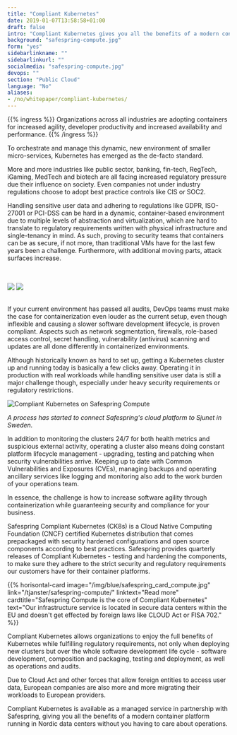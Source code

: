```yaml
---
title: "Compliant Kubernetes"
date: 2019-01-07T13:58:58+01:00
draft: false
intro: "Compliant Kubernetes gives you all the benefits of a modern container platform running in Nordic data centers without you having to care about operations."
background: "safespring-compute.jpg"
form: "yes"
sidebarlinkname: ""
sidebarlinkurl: ""
socialmedia: "safespring-compute.jpg"
devops: ""
section: "Public Cloud"
language: "No"
aliases:
- /no/whitepaper/compliant-kubernetes/
---
```


{{% ingress %}}
Organizations across all industries are adopting containers for increased agility, developer productivity and increased availability and performance.
{{% /ingress %}}

To orchestrate and manage this dynamic, new environment of smaller micro-services, Kubernetes has emerged as the de-facto standard.

More and more industries like public sector, banking, fin-tech, RegTech, iGaming, MedTech and biotech are all facing increased regulatory pressure due their influence on society. Even companies not under industry regulations choose to adopt best practice controls like CIS or SOC2.

Handling sensitive user data and adhering to regulations like GDPR, ISO-27001 or PCI-DSS can be hard in a dynamic, container-based environment due to multiple levels of abstraction and virtualization, which are hard to translate to regulatory requirements written with physical infrastructure and single-tenancy in mind. As such, proving to security teams that containers can be as secure, if not more, than traditional VMs have for the last few years been a challenge. Furthermore, with additional moving parts, attack surfaces increase.

<br><br>
<img src="/img/safespring-compliant-kubernetes-3.svg" class="mobile">
<img src="/img/safespring-compliant-kubernetes-2.svg" class="desktop">
<br><br>

If your current environment has passed all audits, DevOps teams must make the case for containerization even louder as the current setup, even though inflexible and causing a slower software development lifecycle, is proven compliant. Aspects such as network segmentation, firewalls, role-based access control, secret handling, vulnerability (antivirus) scanning and updates are all done differently in containerized environments.

Although historically known as hard to set up, getting a Kubernetes cluster up and running today is basically a few clicks away. Operating it in production with real workloads while handling sensitive user data is still a major challenge though, especially under heavy security requirements or regulatory restrictions.

![Compliant Kubernetes on Safespring Compute](/img/safespring_compliant_kubernetes-pyramide.svg)

*A process has started to connect Safespring's cloud platform to Sjunet in Sweden.*

In addition to monitoring the clusters 24/7 for both health metrics and suspicious external activity, operating a cluster also means doing constant platform lifecycle management - upgrading, testing and patching when security vulnerabilities arrive. Keeping up to date with Common Vulnerabilities and Exposures (CVEs), managing backups and operating ancillary services like logging and monitoring also add to the work burden of your operations team.

In essence, the challenge is how to increase software agility through containerization while guaranteeing security and compliance for your business.

Safespring Compliant Kubernetes (CK8s) is a Cloud Native Computing Foundation (CNCF) certified Kubernetes distribution that comes prepackaged with security hardened configurations and open source components according to best practices. Safespring provides quarterly releases of Compliant Kubernetes - testing and hardening the components, to make sure they adhere to the strict security and regulatory requirements our customers have for their container platforms.

{{% horisontal-card image="/img/blue/safespring_card_compute.jpg" link="/tjanster/safespring-compute/" linktext="Read more" cardtitle="Safespring Compute is the core of Compliant Kubernetes" text="Our infrastructure service is located in secure data centers within the EU and doesn't get effected by foreign laws like CLOUD Act or FISA 702." %}}

Compliant Kubernetes allows organizations to enjoy the full benefits of Kubernetes while fulfilling regulatory requirements, not only when deploying new clusters but over the whole software development life cycle - software development, composition and packaging, testing and deployment, as well as operations and audits.

Due to Cloud Act and other forces that allow foreign entities to access user data, European companies are also more and more migrating their workloads to European providers.

Compliant Kubernetes is available as a managed service in partnership with Safespring, giving you all the benefits of a modern container platform running in Nordic data centers without you having to care about operations.
